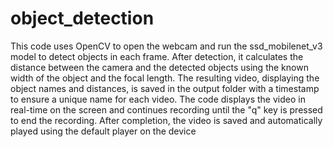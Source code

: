 # object_detection

This code uses OpenCV to open the webcam and run the ssd_mobilenet_v3 model to detect objects in each frame. 
After detection, it calculates the distance between the camera and the detected objects using the known width of the object and the focal length. 
The resulting video, displaying the object names and distances, is saved in the output folder with a timestamp to ensure a unique name for each video. The code displays the video in real-time on the screen and continues recording until the "q" key is pressed to end the recording. After completion, the video is saved and automatically played using the default player on the device
